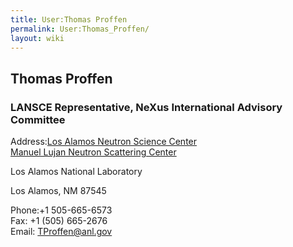 ```yaml
---
title: User:Thomas Proffen
permalink: User:Thomas_Proffen/
layout: wiki
---
```


Thomas Proffen
--------------

### LANSCE Representative, NeXus International Advisory Committee

Address:[Los Alamos Neutron Science Center](http://lansce.lanl.gov)  
[Manuel Lujan Neutron Scattering
Center](http://www.lansce.lanl.gov/lujan/index.html)

Los Alamos National Laboratory

Los Alamos, NM 87545

<!-- -->

Phone:+1 505-665-6573  
Fax: +1 (505) 665-2676  
Email: [TProffen@anl.gov](mailto:TProffen@lanl.gov)  
